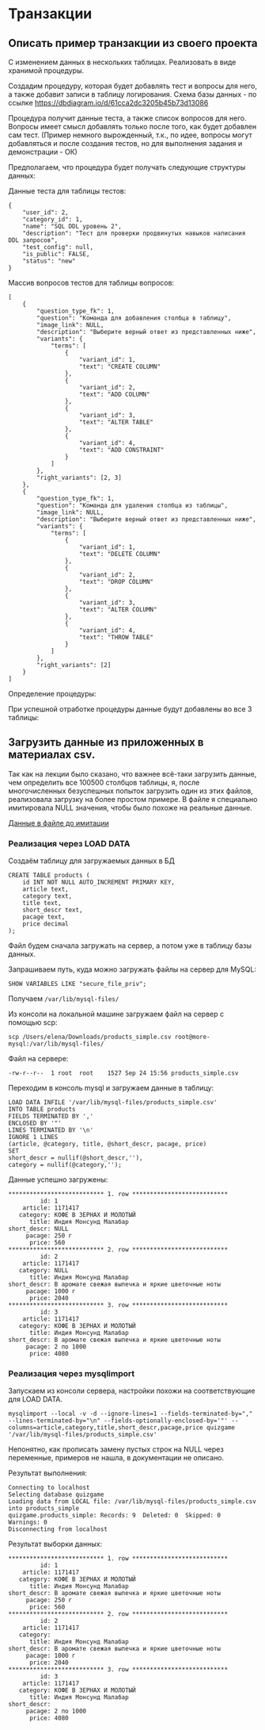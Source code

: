 # Транзакции

## Описать пример транзакции из своего проекта 
C изменением данных в нескольких таблицах. Реализовать в виде хранимой процедуры.

Создадим процедуру, которая будет добавлять тест и вопросы для него, а также добавит записи в таблицу логирования. Схема базы данных - по ссылке https://dbdiagram.io/d/61cca2dc3205b45b73d13086 

Процедура получит данные теста, а также список вопросов для него. Вопросы имеет смысл добавлять только после того, как будет добавлен сам тест. (Пример немного вырожденный, т.к., по идее, вопросы могут добавляться и после создания тестов, но для выполнения задания и демонстрации - ОК)

Предполагаем, что процедура будет получать следующие структуры данных:

Данные теста для таблицы тестов:
```
{
    "user_id": 2, 
    "category_id": 1, 
    "name": "SQL DDL уровень 2", 
    "description": "Тест для проверки продвинутых навыков написания DDL запросов", 
    "test_config": null, 
    "is_public": FALSE, 
    "status": "new"
}
```

Массив вопросов тестов для таблицы вопросов:
```
[
    {
        "question_type_fk": 1, 
        "question": "Команда для добавления столбца в таблицу", 
        "image_link": NULL, 
        "description": "Выберите верный ответ из представленных ниже", 
        "variants": {
            "terms": [
                {
                    "variant_id": 1,
                    "text": "CREATE COLUMN"
                },
                {
                    "variant_id": 2,
                    "text": "ADD COLUMN"
                },
                {
                    "variant_id": 3,
                    "text": "ALTER TABLE"
                },
                {
                    "variant_id": 4,
                    "text": "ADD CONSTRAINT"
                }
            ]
        }, 
        "right_variants": [2, 3]
    },
    {
        "question_type_fk": 1, 
        "question": "Команда для удаления столбца из таблицы", 
        "image_link": NULL, 
        "description": "Выберите верный ответ из представленных ниже", 
        "variants": {
            "terms": [
                {
                    "variant_id": 1,
                    "text": "DELETE COLUMN"
                },
                {
                    "variant_id": 2,
                    "text": "DROP COLUMN"
                },
                {
                    "variant_id": 3,
                    "text": "ALTER COLUMN"
                },
                {
                    "variant_id": 4,
                    "text": "THROW TABLE"
                }
            ]
        }, 
        "right_variants": [2]
    }
]
```

Определение процедуры:



При успешной отработке процедуры данные будут добавлены во все 3 таблицы:



## Загрузить данные из приложенных в материалах csv.

Так как на лекции было сказано, что важнее всё-таки загрузить данные, чем определить все 100500 столбцов таблицы, я, после многочисленных безуспешных попыток загрузить один из этих файлов, реализовала загрузку на более простом примере. В файле я специально имитировала NULL значения, чтобы было похоже на реальные данные. 

[Данные в файле до имитации](/images/product_data.png)

### Реализация через LOAD DATA

Создаём таблицу для загружаемых данных в БД

```
CREATE TABLE products (
    id INT NOT NULL AUTO_INCREMENT PRIMARY KEY,
    article text,
    category text,
    title text,
    short_descr text,
    pacage text,
    price decimal
);
```

Файл будем сначала загружать на сервер, а потом уже в таблицу базы данных.

Запрашиваем путь, куда можно загружать файлы на сервер для MySQL:

`SHOW VARIABLES LIKE "secure_file_priv";`

Получаем `/var/lib/mysql-files/`

Из консоли на локальной машине загружаем файл на сервер с помощью scp:

`scp /Users/elena/Downloads/products_simple.csv root@more-mysql:/var/lib/mysql-files/`

Файл на сервере:

`-rw-r--r--  1 root  root    1527 Sep 24 15:56 products_simple.csv`

Переходим в консоль mysql и загружаем данные в таблицу:

```
LOAD DATA INFILE '/var/lib/mysql-files/products_simple.csv' 
INTO TABLE products 
FIELDS TERMINATED BY ','
ENCLOSED BY '"'
LINES TERMINATED BY '\n'
IGNORE 1 LINES
(article, @category, title, @short_descr, pacage, price)
SET
short_descr = nullif(@short_descr,''),
category = nullif(@category,'');
```

Данные успешно загружены:

```
*************************** 1. row ***************************
         id: 1
    article: 1171417
   category: КОФЕ В ЗЕРНАХ И МОЛОТЫЙ
      title: Индия Монсунд Малабар
short_descr: NULL
     pacage: 250 г
      price: 560
*************************** 2. row ***************************
         id: 2
    article: 1171417
   category: NULL
      title: Индия Монсунд Малабар
short_descr: В аромате свежая выпечка и яркие цветочные ноты
     pacage: 1000 г
      price: 2040
*************************** 3. row ***************************
         id: 3
    article: 1171417
   category: КОФЕ В ЗЕРНАХ И МОЛОТЫЙ
      title: Индия Монсунд Малабар
short_descr: В аромате свежая выпечка и яркие цветочные ноты
     pacage: 2 по 1000
      price: 4080
```

### Реализация через mysqlimport

Запускаем из консоли сервера, настройки похожи на соответствующие для LOAD DATA.

```
mysqlimport --local -v -d --ignore-lines=1 --fields-terminated-by="," --lines-terminated-by="\n" --fields-optionally-enclosed-by='"' --columns=article,category,title,short_descr,pacage,price quizgame '/var/lib/mysql-files/products_simple.csv'
```

Непонятно, как прописать замену пустых строк на NULL через переменные, примеров не нашла, в документации не описано.

Результат выполнения:

```
Connecting to localhost
Selecting database quizgame
Loading data from LOCAL file: /var/lib/mysql-files/products_simple.csv into products_simple
quizgame.products_simple: Records: 9  Deleted: 0  Skipped: 0  Warnings: 0
Disconnecting from localhost
```

Результат выборки данных:

```
*************************** 1. row ***************************
         id: 1
    article: 1171417
   category: КОФЕ В ЗЕРНАХ И МОЛОТЫЙ
      title: Индия Монсунд Малабар
short_descr: В аромате свежая выпечка и яркие цветочные ноты
     pacage: 250 г
      price: 560
*************************** 2. row ***************************
         id: 2
    article: 1171417
   category:
      title: Индия Монсунд Малабар
short_descr: В аромате свежая выпечка и яркие цветочные ноты
     pacage: 1000 г
      price: 2040
*************************** 3. row ***************************
         id: 3
    article: 1171417
   category: КОФЕ В ЗЕРНАХ И МОЛОТЫЙ
      title: Индия Монсунд Малабар
short_descr:
     pacage: 2 по 1000
      price: 4080
```
